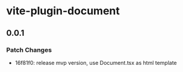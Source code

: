# vite-plugin-document

## 0.0.1

### Patch Changes

- 16f81f0: release mvp version, use Document.tsx as html template
